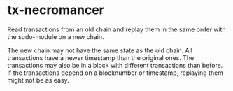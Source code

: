 # tx-necromancer

Read transactions from an old chain and replay them in the same order with the sudo-module on a new chain.

The new chain may not have the same state as the old chain.
All transactions have a newer timestamp than the original ones.
The transactions may also be in a block with different transactions than before.
If the transactions depend on a blocknumber or timestamp, replaying them might not be as easy.
